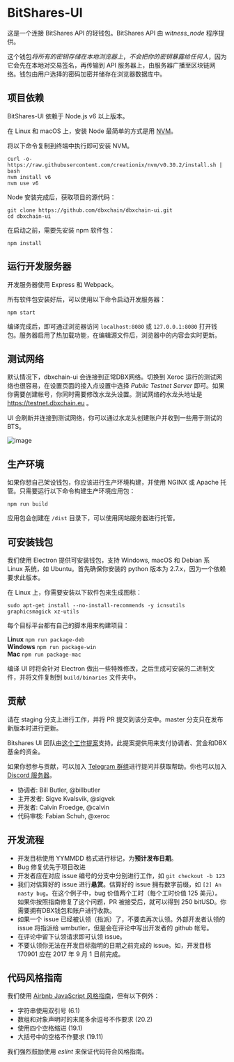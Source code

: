 BitShares-UI
============

这是一个连接 BitShares API 的轻钱包。BitShares API 由 *witness_node* 程序提供。

这个钱包*将所有的密钥存储在本地浏览器上*，*不会把你的密钥暴露给任何人*，因为它会先在本地对交易签名，再传输到 API 服务器上，由服务器广播至区块链网络。钱包由用户选择的密码加密并储存在浏览器数据库中。

## 项目依赖

BitShares-UI 依赖于 Node.js v6 以上版本。

在 Linux 和 macOS 上，安装 Node 最简单的方式是用 [NVM](https://github.com/creationix/nvm)。

将以下命令复制到终端中执行即可安装 NVM。

```
curl -o- https://raw.githubusercontent.com/creationix/nvm/v0.30.2/install.sh | bash
nvm install v6
nvm use v6
```

Node 安装完成后，获取项目的源代码：

```
git clone https://github.com/dbxchain/dbxchain-ui.git
cd dbxchain-ui
```

在启动之前，需要先安装 npm 软件包：

```
npm install
```

## 运行开发服务器

开发服务器使用 Express 和 Webpack。

所有软件包安装好后，可以使用以下命令启动开发服务器：

```
npm start
```

编译完成后，即可通过浏览器访问 `localhost:8080` 或 `127.0.0.1:8080` 打开钱包。服务器启用了热加载功能，在编辑源文件后，浏览器中的内容会实时更新。

## 测试网络

默认情况下，dbxchain-ui 会连接到正常DBX网络。切换到 Xeroc 运行的测试网络也很容易，在设置页面的接入点设置中选择 *Public Testnet Server* 即可。如果你需要创建帐号，你同时需要修改水龙头设置。测试网络的水龙头地址是 https://testnet.dbxchain.eu 。

UI 会刷新并连接到测试网络，你可以通过水龙头创建账户并收到一些用于测试的 BTS。

![image](https://cloud.githubusercontent.com/assets/6890015/22055747/f8e15e68-dd5c-11e6-84cd-692749b578d8.png)

## 生产环境
如果你想自己架设钱包，你应该进行生产环境构建，并使用 NGINX 或 Apache 托管。只需要运行以下命令构建生产环境应用包：

```
npm run build
```


应用包会创建在 `/dist` 目录下，可以使用网站服务器进行托管。

## 可安装钱包
我们使用 Electron 提供可安装钱包，支持 Windows, macOS 和 Debian 系 Linux 系统，如 Ubuntu。首先确保你安装的 python 版本为 2.7.x，因为一个依赖要求此版本。

在 Linux 上，你需要安装以下软件包来生成图标：

`sudo apt-get install --no-install-recommends -y icnsutils graphicsmagick xz-utils`

每个目标平台都有自己的脚本用来构建项目：

__Linux__
`npm run package-deb`  
__Windows__
`npm run package-win`  
__Mac__
`npm run package-mac`

编译 UI 时将会针对 Electron 做出一些特殊修改，之后生成可安装的二进制文件，并将文件复制到 `build/binaries` 文件夹中。

## 贡献

请在 staging 分支上进行工作，并将 PR 提交到该分支中。master 分支只在发布新版本时进行更新。

Bitshares UI 团队由[这个工作提案](http://www.dbxchain.foundation/workers/2017-08-bill-butler)支持。此提案提供用来支付协调者、赏金和DBX基金的资金。

如果你想参与贡献，可以加入 [Telegram 群组](https://t.me/BitSharesDEX)进行提问并获取帮助。你也可以加入 [Discord 服务器](https://discord.gg/GsjQfAJ)。

- 协调者: Bill Butler, @billbutler
- 主开发者: Sigve Kvalsvik, @sigvek
- 开发者: Calvin Froedge, @calvin
- 代码审核: Fabian Schuh, @xeroc

## 开发流程

- 开发目标使用 YYMMDD 格式进行标记，为**预计发布日期**。
- Bug 修复优先于项目改进
- 开发者应在对应 issue 编号的分支中分别进行工作，如 `git checkout -b 123`
- 我们对估算好的 issue 进行**悬赏**。估算好的 issue 拥有数字前缀，如 `[2] An nasty bug`。在这个例子中，bug 价值两个工时（每个工时价值 125 美元）。如果你按照指南修复了这个问题，PR 被接受后，就可以得到 250 bitUSD。你需要拥有DBX钱包和账户进行收款。
- 如果一个 issue 已经被认领（指派）了，不要去再次认领。外部开发者认领的 issue 将指派给 wmbutler，但是会在评论中写出开发者的 github 帐号。
- 在评论中留下认领请求即可认领 issue。
- 不要认领你无法在开发目标指明的日期之前完成的 issue。如，开发目标 170901 应在 2017 年 9 月 1 日前完成。


## 代码风格指南

我们使用 [Airbnb JavaScript 风格指南](https://github.com/airbnb/javascript)，但有以下例外：

- 字符串使用双引号 (6.1)
- 数组和对象声明时的末尾多余逗号不作要求 (20.2)
- 使用四个空格缩进 (19.1)
- 大括号中的空格不作要求 (19.11)

我们强烈鼓励使用 _eslint_ 来保证代码符合风格指南。
